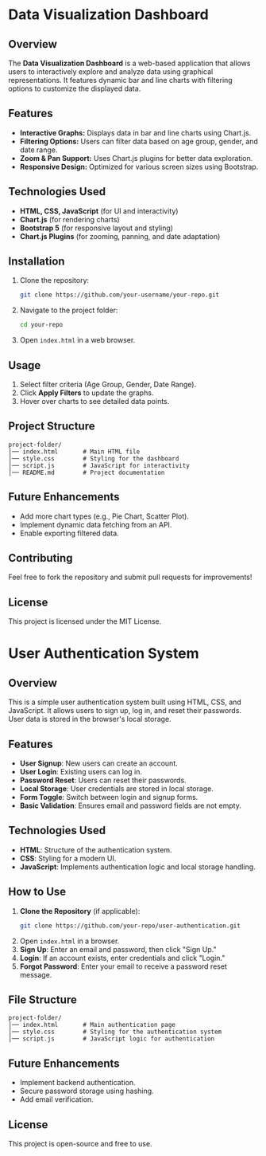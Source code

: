 # Data Visualization Dashboard

## Overview
The **Data Visualization Dashboard** is a web-based application that allows users to interactively explore and analyze data using graphical representations. It features dynamic bar and line charts with filtering options to customize the displayed data.

## Features
- **Interactive Graphs:** Displays data in bar and line charts using Chart.js.
- **Filtering Options:** Users can filter data based on age group, gender, and date range.
- **Zoom & Pan Support:** Uses Chart.js plugins for better data exploration.
- **Responsive Design:** Optimized for various screen sizes using Bootstrap.

## Technologies Used
- **HTML, CSS, JavaScript** (for UI and interactivity)
- **Chart.js** (for rendering charts)
- **Bootstrap 5** (for responsive layout and styling)
- **Chart.js Plugins** (for zooming, panning, and date adaptation)

## Installation
1. Clone the repository:
   ```bash
   git clone https://github.com/your-username/your-repo.git
   ```
2. Navigate to the project folder:
   ```bash
   cd your-repo
   ```
3. Open `index.html` in a web browser.

## Usage
1. Select filter criteria (Age Group, Gender, Date Range).
2. Click **Apply Filters** to update the graphs.
3. Hover over charts to see detailed data points.

## Project Structure
```
project-folder/
│── index.html       # Main HTML file
│── style.css        # Styling for the dashboard
│── script.js        # JavaScript for interactivity
│── README.md        # Project documentation
```

## Future Enhancements
- Add more chart types (e.g., Pie Chart, Scatter Plot).
- Implement dynamic data fetching from an API.
- Enable exporting filtered data.

## Contributing
Feel free to fork the repository and submit pull requests for improvements!

## License
This project is licensed under the MIT License.








# User Authentication System

## Overview
This is a simple user authentication system built using HTML, CSS, and JavaScript. It allows users to sign up, log in, and reset their passwords. User data is stored in the browser's local storage.

## Features
- **User Signup**: New users can create an account.
- **User Login**: Existing users can log in.
- **Password Reset**: Users can reset their passwords.
- **Local Storage**: User credentials are stored in local storage.
- **Form Toggle**: Switch between login and signup forms.
- **Basic Validation**: Ensures email and password fields are not empty.

## Technologies Used
- **HTML**: Structure of the authentication system.
- **CSS**: Styling for a modern UI.
- **JavaScript**: Implements authentication logic and local storage handling.

## How to Use
1. **Clone the Repository** (if applicable):
   ```bash
   git clone https://github.com/your-repo/user-authentication.git
   ```
2. Open `index.html` in a browser.
3. **Sign Up**: Enter an email and password, then click "Sign Up."
4. **Login**: If an account exists, enter credentials and click "Login."
5. **Forgot Password**: Enter your email to receive a password reset message.

## File Structure
```
project-folder/
│── index.html       # Main authentication page
│── style.css        # Styling for the authentication system
│── script.js        # JavaScript logic for authentication
```

## Future Enhancements
- Implement backend authentication.
- Secure password storage using hashing.
- Add email verification.

## License
This project is open-source and free to use.



